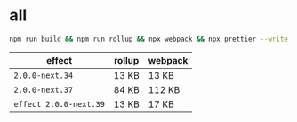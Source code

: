 # all

```bash
npm run build && npm run rollup && npx webpack && npx prettier --write ./target/webpack.js
```

| effect                 | rollup | webpack |
| ---------------------- | ------ | ------- |
| `2.0.0-next.34`        | 13 KB  | 13 KB   |
| `2.0.0-next.37`        | 84 KB  | 112 KB  |
| `effect 2.0.0-next.39` | 13 KB  | 17 KB   |
